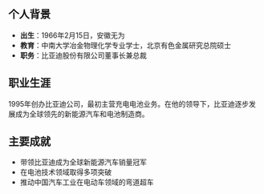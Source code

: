
## 个人背景
- **出生**：1966年2月15日，安徽无为
- **教育**：中南大学冶金物理化学专业学士，北京有色金属研究总院硕士
- **职务**：比亚迪股份有限公司董事长兼总裁

## 职业生涯
1995年创办比亚迪公司，最初主营充电电池业务。在他的领导下，比亚迪逐步发展成为全球领先的新能源汽车和电池制造商。

## 主要成就
- 带领比亚迪成为全球新能源汽车销量冠军
- 在电池技术领域取得多项突破
- 推动中国汽车工业在电动车领域的弯道超车
